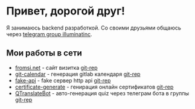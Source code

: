 # Привет, дорогой друг!

Я занимаюсь backend разработкой. Со своими друзьями общаюсь через [telegram group illuminatinc](https://t.me/illuminatinc).

## Мои работы в сети
* [fromsi.net](https://fromsi.net) - сайт визитка [git-rep](https://github.com/FromSi/portfolio)
* [git-calendar](https://git-calendar.fromsi.net/gitlab/stanhu) - генерация gitlab календаря [git-rep](https://github.com/FromSi/git-calendar)
* [fake-api](https://fake-api.fromsi.net) - fake сервер http api [git-rep](https://github.com/FromSi/fake_api)
* [certificate-generate](https://certificate-generate.fromsi.net/en/pdf/false/eyJ0eXAiOiJKV1QiLCJhbGciOiJIUzI1NiJ9.eyJwZXJzb25fbmFtZSI6ItCS0LXQsdC10YAt0J_RhNC70Y_Rg9C80LXRgCDQktC70LDQtNC40YHQu9Cw0LIiLCJvcmdhbml6YXRpb25fbmFtZSI6IkdpdEh1YiIsImNlcnRpZmljYXRlX251bWJlciI6IkdIMDAwMSJ9.oS4mddLm0nPwFQAeZ1D69M4Y-cWhN876DKtoliKnbLY) - генирация онлайн сертификатов [git-rep](https://github.com/FromSi/certificate-generate) 
* [QTranslateBot](https://t.me/quiz_translate_bot) - авто-генерация quiz через телеграм бота в группы [git-rep](https://github.com/FromSi/QTelegramBot)
